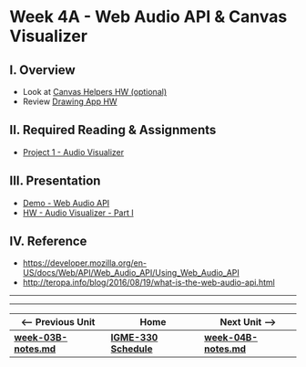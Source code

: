 # Week 4A - Web Audio API & Canvas Visualizer

## I. Overview
- Look at [Canvas Helpers HW (optional)](https://github.com/tonethar/IGME-330-Master/blob/master/notes/HW-canvas-helpers.md)
- Review [Drawing App HW](https://github.com/tonethar/IGME-330-Master/blob/master/notes/HW-drawing-app.md)

## II. Required Reading & Assignments
- [Project 1 - Audio Visualizer](../projects/project-1.md)

## III. Presentation
- [Demo - Web Audio API](https://github.com/tonethar/IGME-330-Master/blob/master/notes/demo-web-audio-1.md)
- [HW - Audio Visualizer - Part I](https://github.com/tonethar/IGME-330-Master/blob/master/notes/HW-AV-1.md)

## IV. Reference
- https://developer.mozilla.org/en-US/docs/Web/API/Web_Audio_API/Using_Web_Audio_API
- http://teropa.info/blog/2016/08/19/what-is-the-web-audio-api.html



<hr><hr>

| <-- Previous Unit | Home | Next Unit -->
| --- | --- | --- 
| [**week-03B-notes.md**](week-03B-notes.md)     |  [**IGME-330 Schedule**](../schedule.md) | [**week-04B-notes.md**](week-04B-notes.md)
